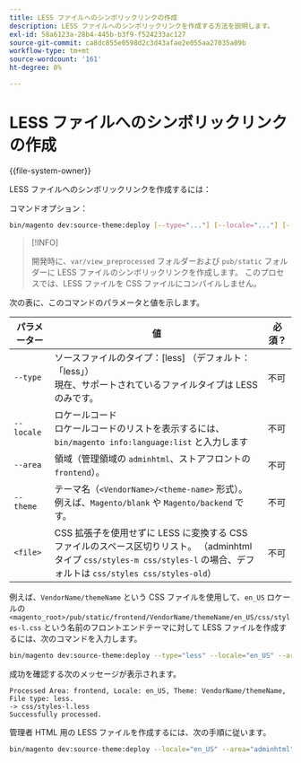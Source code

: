 ```yaml
---
title: LESS ファイルへのシンボリックリンクの作成
description: LESS ファイルへのシンボリックリンクを作成する方法を説明します。
exl-id: 58a6123a-28b4-445b-b3f9-f524233ac127
source-git-commit: ca8dc855e0598d2c3d43afae2e055aa27035a09b
workflow-type: tm+mt
source-wordcount: '161'
ht-degree: 0%

---
```


# LESS ファイルへのシンボリックリンクの作成

{{file-system-owner}}

LESS ファイルへのシンボリックリンクを作成するには：

コマンドオプション：

```bash
bin/magento dev:source-theme:deploy [--type="..."] [--locale="..."] [--area="..."] [--theme="..."] [file1] ... [fileN]
```

>[!INFO]
>
>開発時に、`var/view_preprocessed` フォルダーおよび `pub/static` フォルダーに LESS ファイルのシンボリックリンクを作成します。 このプロセスでは、LESS ファイルを CSS ファイルにコンパイルしません。

次の表に、このコマンドのパラメータと値を示します。

| パラメーター | 値 | 必須？ |
| --------- | ----- | --------- |
| `--type` | ソースファイルのタイプ：[less] （デフォルト：「less」） <br> 現在、サポートされているファイルタイプは LESS のみです。 | 不可 |
| `--locale` | ロケールコード<br> ロケールコードのリストを表示するには、`bin/magento info:language:list` と入力します | 不可 |
| `--area` | 領域（管理領域の `adminhtml`、ストアフロントの `frontend`）。 | 不可 |
| `--theme` | テーマ名（`<VendorName>/<theme-name>` 形式）。 例えば、`Magento/blank` や `Magento/backend` です。 | 不可 |
| `<file>` | CSS 拡張子を使用せずに LESS に変換する CSS ファイルのスペース区切りリスト。 （adminhtml タイプ `css/styles-m css/styles-l` の場合、デフォルトは `css/styles css/styles-old`） | 不可 |

例えば、`VendorName/themeName` という CSS ファイルを使用して、`en_US` ロケールの `<magento_root>/pub/static/frontend/VendorName/themeName/en_US/css/styles-l.css` という名前のフロントエンドテーマに対して LESS ファイルを作成するには、次のコマンドを入力します。

```bash
bin/magento dev:source-theme:deploy --type="less" --locale="en_US" --area="frontend" --theme="VendorName/themeName" css/styles-l
```

成功を確認する次のメッセージが表示されます。

```
Processed Area: frontend, Locale: en_US, Theme: VendorName/themeName, File type: less.
-> css/styles-l.less
Successfully processed.
```

管理者 HTML 用の LESS ファイルを作成するには、次の手順に従います。

```bash
bin/magento dev:source-theme:deploy --locale="en_US" --area="adminhtml" --theme="Magento/backend" css/styles css/styles-old
```
